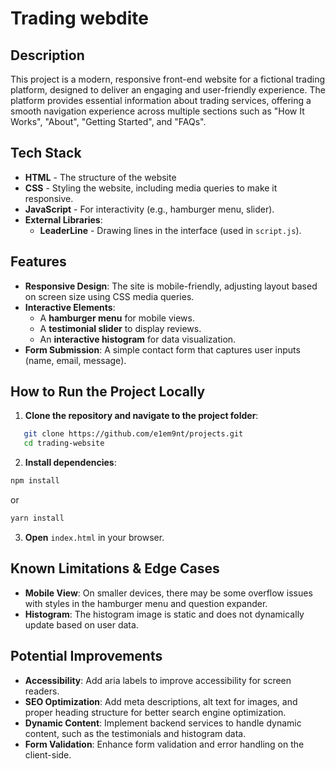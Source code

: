 # Trading webdite

## Description
This project is a modern, responsive front-end website for a fictional trading platform, designed to deliver an engaging and user-friendly experience. The platform provides essential information about trading services, offering a smooth navigation experience across multiple sections such as "How It Works", "About", "Getting Started", and "FAQs".  

## Tech Stack
- **HTML** - The structure of the website
- **CSS** - Styling the website, including media queries to make it responsive.
- **JavaScript** - For interactivity (e.g., hamburger menu, slider).  
- **External Libraries**:
  - **LeaderLine** - Drawing lines in the interface (used in `script.js`).

## Features
- **Responsive Design**: The site is mobile-friendly, adjusting layout based on screen size using CSS media queries.
- **Interactive Elements**: 
  - A **hamburger menu** for mobile views.
  - A **testimonial slider** to display reviews.
  - An **interactive histogram** for data visualization.
- **Form Submission**: A simple contact form that captures user inputs (name, email, message).

## How to Run the Project Locally
1. **Clone the repository and navigate to the project folder**:
```bash
   git clone https://github.com/e1em9nt/projects.git
   cd trading-website
```
2. **Install dependencies**:
```bash
npm install
```
or
```bash
yarn install
```
3. **Open** `index.html` in your browser.

## Known Limitations & Edge Cases  
- **Mobile View**: On smaller devices, there may be some overflow issues with styles in the hamburger menu and question expander.
- **Histogram**: The histogram image is static and does not dynamically update based on user data.

## Potential Improvements  
- **Accessibility**: Add aria labels to improve accessibility for screen readers.
- **SEO Optimization**: Add meta descriptions, alt text for images, and proper heading structure for better search engine optimization.
- **Dynamic Content**: Implement backend services to handle dynamic content, such as the testimonials and histogram data.
- **Form Validation**: Enhance form validation and error handling on the client-side.

